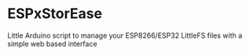 # ESPxStorEase
Little Arduino script to manage your ESP8266/ESP32 LittleFS files with a simple web based interface
